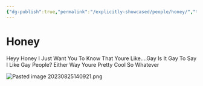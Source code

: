 ```yaml
---
{"dg-publish":true,"permalink":"/explicitly-showcased/people/honey/","title":"Honey","dgShowLocalGraph":false}
---
```



# Honey

Heyy Honey
I Just Want You To Know That Youre Like....Gay
Is It Gay To Say I Like Gay People?
Either Way Youre Pretty Cool So Whatever

![Pasted image 20230825140921.png](/img/user/images/Pasted%20image%2020230825140921.png)